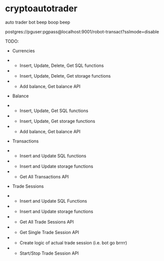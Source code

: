 # cryptoautotrader
auto trader bot beep boop beep

postgres://pguser:pgpass@localhost:9001/robot-transact?sslmode=disable

TODO:
- Currencies
- - Insert, Update, Delete, Get SQL functions
- - Insert, Update, Delete, Get storage functions
- - Add balance, Get balance API

- Balance
- - Insert, Update, Get SQL functions
- - Insert, Update, Get storage functions
- - Add balance, Get balance API

- Transactions
- - Insert and Update SQL functions
- - Insert and Update storage functions
- - Get All Transactions API

- Trade Sessions
- - Insert and Update SQL Functions
- - Insert and Update storage functions
- - Get All Trade Sessions API
- - Get Single Trade Session API
- - Create logic of actual trade session (i.e. bot go brrrr)
- - Start/Stop Trade Session API

